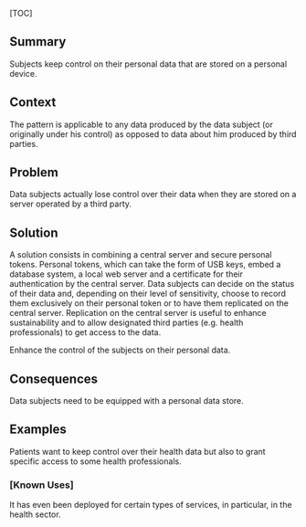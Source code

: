 [TOC]

<!--### [Also Known As]-->
<!-- All other names the pattern is known by.-->



## Summary
<!-- One short paragraph summarising the pattern.-->

Subjects keep control on their personal data that are stored on a
personal device.

## Context
<!-- The situations in which the pattern may apply.-->

The pattern is applicable to any data produced by the data subject (or
originally under his control) as opposed to data about him produced by
third parties.

## Problem
<!-- The problem a pattern addresses, including a list of forces describing why a problem might be difficult to solve.-->

Data subjects actually lose control over their data when they are
stored on a server operated by a third party.

## Solution
<!-- A concise description of how the pattern addresses the problem.-->

A solution consists in combining a central server and secure personal
tokens. Personal tokens, which can take the form of USB keys, embed a
database system, a local web server and a certificate for their
authentication by the central server. Data subjects can decide on the
status of their data and, depending on their level of sensitivity,
choose to record them exclusively on their personal token or to have
them replicated on the central server. Replication on the central
server is useful to enhance sustainability and to allow designated
third parties (e.g. health professionals) to get access to the data.

<!--goals-->
Enhance the control of the subjects on their personal data.

<!--### [Structure]-->
<!--A detailed specification of the structural aspects of the pattern. A class diagram if applicable.-->



<!--### [Implementation]-->
<!--Guidelines for implementing the pattern; code fragments; suggested PETS; policy fragments.-->



## Consequences
<!--The advantages (benefits) and disadvantages (liabilities) of applying the pattern.-->



<!--constraints and consequences-->
Data subjects need to be equipped with a personal data store.

<!--### [Constraints]-->
<!-- limitations as a consequence of applying the pattern.-->



## Examples
<!--Motivational example to see how the pattern is applied.-->

Patients want to keep control over their health data but also to grant
specific access to some health professionals.

### [Known Uses]
<!-- Pointers to various applications of the pattern.-->

It has even been deployed for certain types of services, in
particular, in the health sector.

<!--## See Also-->
<!-- Any pointers to relevant information, not contained in the subfields below.-->



<!--### [Related Patterns]-->
<!-- Supporting and conflicting patterns-->



<!--### [Sources]-->
<!-- References to the original source of the pattern.-->



<!--## General Comments-->
<!-- Separate discussion on the pattern.-->



<!--## Tags-->
<!-- User definable descriptors for additional correlation.-->